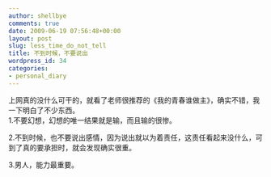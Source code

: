```yaml
---
author: shellbye
comments: true
date: 2009-06-19 07:56:48+00:00
layout: post
slug: less_time_do_not_tell
title: 不到时候，不要说出
wordpress_id: 34
categories:
- personal_diary
---
```


上网真的没什么可干的，就看了老师很推荐的《我的青春谁做主》，确实不错，我一下明白了不少东西。  
1.不要幻想，幻想的唯一结果就是输，而且输的很惨。  
  
  
2.不到时候，也不要说出感情，因为说出就以为着责任，这责任看起来没什么，可到了真的要承担时，就会发现确实很重。  
  
3.男人，能力最重要。
